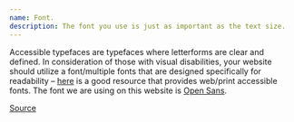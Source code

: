 ```yaml
---
name: Font.
description: The font you use is just as important as the text size.
---
```


Accessible typefaces are typefaces where letterforms are clear and defined. In consideration of those with visual disabilities, your website should utilize a font/multiple fonts that are designed specifically for readability – [here](https://www.flyinghippo.com/blog/10-web-fonts-write-home/) is a good resource that provides web/print accessible fonts. The font we are using on this website is [Open Sans](https://fonts.google.com/specimen/Open+Sans).

[Source](https://www.rgd.ca/database/files/library/RGD_AccessAbility_Handbook.pdf)
